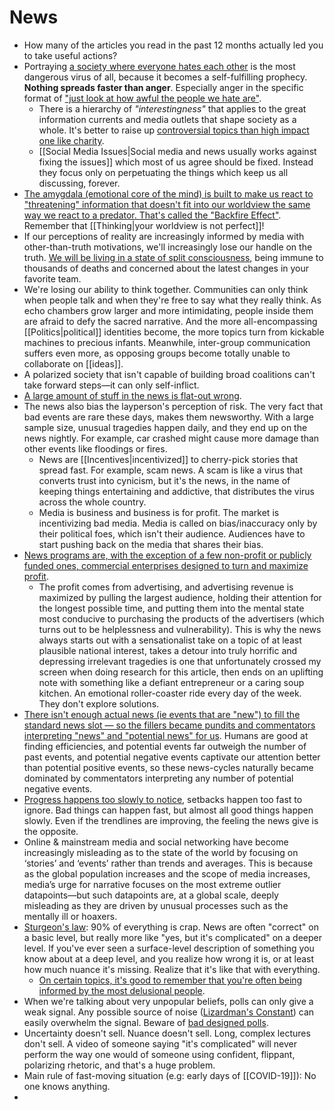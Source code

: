 # News

- How many of the articles you read in the past 12 months actually led you to take useful actions?
- Portraying [a society where everyone hates each other](https://ncase.itch.io/wbwwb) is the most dangerous virus of all, because it becomes a self-fulfilling prophecy. **Nothing spreads faster than anger**. Especially anger in the specific format of ["just look at how awful the people we hate are"](https://www.youtube.com/watch?v=rE3j_RHkqJc).
  - There is a hierarchy of *"interestingness"* that applies to the great information currents and media outlets that shape society as a whole. It's better to raise up [controversial topics than high impact one like charity](https://slatestarcodex.com/2014/12/17/the-toxoplasma-of-rage/).
  - [[Social Media Issues|Social media and news usually works against fixing the issues]] which most of us agree should be fixed. Instead they focus only on perpetuating the things which keep us all discussing, forever.
- [The amygdala (emotional core of the mind) is built to make us react to "threatening" information that doesn't fit into our worldview the same way we react to a predator. That's called the "Backfire Effect"](https://theoatmeal.com/comics/believe). Remember that [[Thinking|your worldview is not perfect]]!
- If our perceptions of reality are increasingly informed by media with other-than-truth motivations, we'll increasingly lose our handle on the truth. [We will be living in a state of split consciousness](https://sandhoefner.com/2019/01/27/on-disbelieving-atrocities/), being immune to thousands of deaths and concerned about the latest changes in your favorite team.
- We're losing our ability to think together. Communities can only think when people talk and when they're free to say what they really think. As echo chambers grow larger and more intimidating, people inside them are afraid to defy the sacred narrative. And the more all-encompassing [[Politics|political]] identities become, the more topics turn from kickable machines to precious infants. Meanwhile, inter-group communication suffers even more, as opposing groups become totally unable to collaborate on [[ideas]].
- A polarized society that isn't capable of building broad coalitions can't take forward steps—it can only self-inflict.
- [A large amount of stuff in the news is flat-out wrong](https://www.experimental-history.com/p/reading-the-news-is-the-new-smoking).
- The news also bias the layperson's perception of risk. The very fact that bad events are rare these days, makes them newsworthy. With a large sample size, unusual tragedies happen daily, and they end up on the news nightly. For example, car crashed might cause more damage than other events like floodings or fires.
  - News are [[Incentives|incentivized]] to cherry-pick stories that spread fast. For example, scam news. A scam is like a virus that converts trust into cynicism, but it's the news, in the name of keeping things entertaining and addictive, that distributes the virus across the whole country.
  - Media is business and business is for profit. The market is incentivizing bad media. Media is called on bias/inaccuracy only by their political foes, which isn't their audience. Audiences have to start pushing back on the media that shares their bias.
- [News programs are, with the exception of a few non-profit or publicly funded ones, commercial enterprises designed to turn and maximize profit](https://www.mrmoneymustache.com/2013/10/01/the-low-information-diet/).
  - The profit comes from advertising, and advertising revenue is maximized by pulling the largest audience, holding their attention for the longest possible time, and putting them into the mental state most conducive to purchasing the products of the advertisers (which turns out to be helplessness and vulnerability). This is why the news always starts out with a sensationalist take on a topic of at least plausible national interest, takes a detour into truly horrific and depressing irrelevant tragedies is one that unfortunately crossed my screen when doing research for this article, then ends on an uplifting note with something like a defiant entrepreneur or a caring soup kitchen. An emotional roller-coaster ride every day of the week. They don't explore solutions.
- [There isn't enough actual news (ie events that are "new") to fill the standard news slot — so the fillers became pundits and commentators interpreting "news" and "potential news" for us](https://jjbeshara.com/2018/11/20/the-information-pathology-2/). Humans are good at finding efficiencies, and potential events far outweigh the number of past events, and potential negative events captivate our attention better than potential positive events, so these news-cycles naturally became dominated by commentators interpreting any number of potential negative events.
- [Progress happens too slowly to notice](https://www.collaborativefund.com/blog/lots-of-overnight-tragedies-no-overnight-miracles/), setbacks happen too fast to ignore. Bad things can happen fast, but almost all good things happen slowly. Even if the trendlines are improving, the feeling the news give is the opposite.
- Online & mainstream media and social networking have become increasingly misleading as to the state of the world by focusing on ‘stories’ and ‘events’ rather than trends and averages. This is because as the global population increases and the scope of media increases, media’s urge for narrative focuses on the most extreme outlier datapoints—but such datapoints are, at a global scale, deeply misleading as they are driven by unusual processes such as the mentally ill or hoaxers.
- [Sturgeon's law](https://en.wikipedia.org/wiki/Sturgeon%27s_law): 90% of everything is crap. News are often "correct" on a basic level, but really more like "yes, but it's complicated" on a deeper level. If you've ever seen a surface-level description of something you know about at a deep level, and you realize how wrong it is, or at least how much nuance it's missing. Realize that it's like that with everything.
  - [On certain topics, it's good to remember that you're often being informed by the most delusional people](https://twitter.com/waitbutwhy/status/1436006304892559365).
- When we're talking about very unpopular beliefs, polls can only give a weak signal. Any possible source of noise ([Lizardman's Constant](https://slatestarcodex.com/2013/04/12/noisy-poll-results-and-reptilian-muslim-climatologists-from-mars/)) can easily overwhelm the signal. Beware of [bad designed polls](https://slatestarcodex.com/2020/05/28/bush-did-north-dakota/).
- Uncertainty doesn't sell. Nuance doesn't sell. Long, complex lectures don't sell. A video of someone saying "it's complicated" will never perform the way one would of someone using confident, flippant, polarizing rhetoric, and that's a huge problem.
- Main rule of fast-moving situation (e.g: early days of [[COVID-19]]): No one knows anything.
- 
